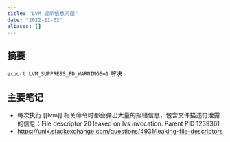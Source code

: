 ```yaml
---
title: "LVM 提示信息问题"
date: "2022-11-02"
aliases: []
---
```

## 摘要
`export LVM_SUPPRESS_FD_WARNINGS=1` 解决

## 主要笔记
- 每次执行 [[lvm]] 相关命令时都会弹出大量的报错信息，包含文件描述符泄露的信息：File descriptor 20 leaked on lvs invocation. Parent PID 1239361
-  https://unix.stackexchange.com/questions/4931/leaking-file-descriptors